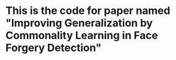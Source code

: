 # This is the code for paper named "Improving Generalization by Commonality Learning in Face Forgery Detection"
